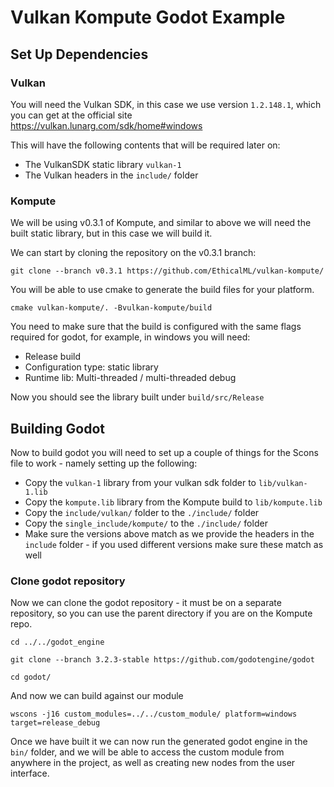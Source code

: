 # Vulkan Kompute Godot Example

## Set Up Dependencies

### Vulkan

You will need the Vulkan SDK, in this case we use version `1.2.148.1`, which you can get at the official site https://vulkan.lunarg.com/sdk/home#windows

This will have the following contents that will be required later on:

* The VulkanSDK static library `vulkan-1`
* The Vulkan headers in the `include/` folder

### Kompute

We will be using v0.3.1 of Kompute, and similar to above we will need the built static library, but in this case we will build it.

We can start by cloning the repository on the v0.3.1 branch:

```
git clone --branch v0.3.1 https://github.com/EthicalML/vulkan-kompute/
```

You will be able to use cmake to generate the build files for your platform.

```
cmake vulkan-kompute/. -Bvulkan-kompute/build
```

You need to make sure that the build is configured with the same flags required for godot, for example, in windows you will need:

* Release build
* Configuration type: static library
* Runtime lib: Multi-threaded / multi-threaded debug

Now you should see the library built under `build/src/Release`

## Building Godot

Now to build godot you will need to set up a couple of things for the Scons file to work - namely setting up the following:

* Copy the `vulkan-1` library from your vulkan sdk folder to `lib/vulkan-1.lib`
* Copy the `kompute.lib` library from the Kompute build to `lib/kompute.lib`
* Copy the `include/vulkan/` folder to the `./include/` folder
* Copy the `single_include/kompute/` to the `./include/` folder
* Make sure the versions above match as we provide the headers in the `include` folder - if you used different versions make sure these match as well

### Clone godot repository

Now we can clone the godot repository - it must be on a separate repository, so you can use the parent directory if you are on the Kompute repo.

```
cd ../../godot_engine

git clone --branch 3.2.3-stable https://github.com/godotengine/godot

cd godot/
```

And now we can build against our module

```
wscons -j16 custom_modules=../../custom_module/ platform=windows target=release_debug
```

Once we have built it we can now run the generated godot engine in the `bin/` folder, and we will be able to access the custom module from anywhere in the project, as well as creating new nodes from the user interface.



